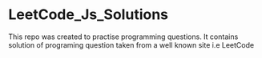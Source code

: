 # LeetCode_Js_Solutions

This repo was created to practise programming questions. It contains solution of programing question taken from a well known site
i.e LeetCode
